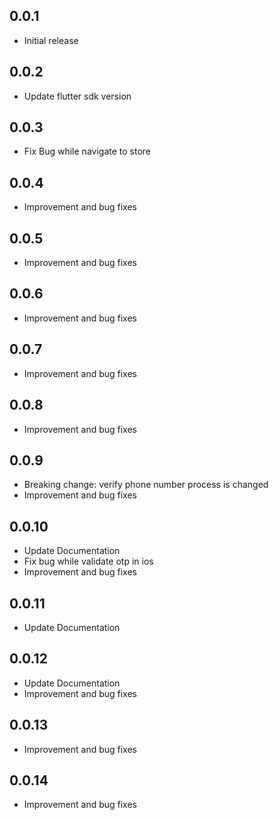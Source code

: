 ## 0.0.1

- Initial release

## 0.0.2

- Update flutter sdk version

## 0.0.3

- Fix Bug while navigate to store

## 0.0.4

- Improvement and bug fixes

## 0.0.5

- Improvement and bug fixes

## 0.0.6

- Improvement and bug fixes

## 0.0.7

- Improvement and bug fixes

## 0.0.8

- Improvement and bug fixes

## 0.0.9

- Breaking change: verify phone number process is changed
- Improvement and bug fixes

## 0.0.10

- Update Documentation
- Fix bug while validate otp in ios
- Improvement and bug fixes

## 0.0.11

- Update Documentation

## 0.0.12

- Update Documentation
- Improvement and bug fixes

## 0.0.13

- Improvement and bug fixes

## 0.0.14

- Improvement and bug fixes

